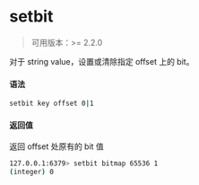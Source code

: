 # setbit

> 可用版本：>= 2.2.0

对于 string value，设置或清除指定 offset 上的 bit。

#### 语法

```bash
setbit key offset 0|1
```

#### 返回值

返回 offset 处原有的 bit 值

```bash
127.0.0.1:6379> setbit bitmap 65536 1
(integer) 0
```
